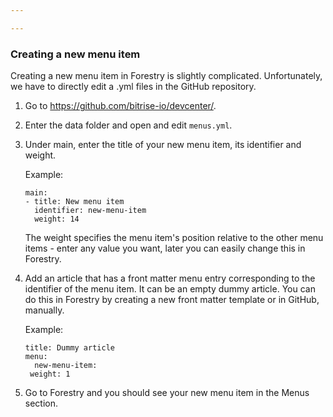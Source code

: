 ```yaml
---

---
```

### Creating a new menu item

Creating a new menu item in Forestry is slightly complicated. Unfortunately, we have to directly edit a .yml files in the GitHub repository.

1. Go to https://github.com/bitrise-io/devcenter/.
2. Enter the data folder and open and edit `menus.yml`.
3. Under main, enter the title of your new menu item, its identifier and weight.

   Example:

       main:
       - title: New menu item
         identifier: new-menu-item
         weight: 14

   The weight specifies the menu item's position relative to the other menu items - enter any value you want, later you can easily change this in Forestry.
4. Add an article that has a front matter menu entry corresponding to the identifier of the menu item. It can be an empty dummy article. You can do this in Forestry by creating a new front matter template or in GitHub, manually.

   Example:

       title: Dummy article
       menu:
         new-menu-item: 
       	weight: 1
5. Go to Forestry and you should see your new menu item in the Menus section.